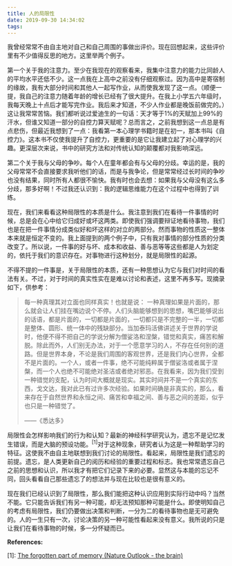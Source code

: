 ```yaml
---
title: 人的局限性
date: 2019-09-30 14:34:02
tags:
---
```


 我曾经常常不由自主地对自己和自己周围的事做出评价。现在回想起来，这些评价里有不少值得反思的地方。这里举两个例子。

第一个关于我的注意力。至少在我现在的观察看来，我集中注意力的能力比同龄人的平均水平还低不少。这一点我在上高中之前没有仔细观察过。因为高中是寄宿制的缘故，我有大部分时间和其他人一起写作业，从而使我发现了这一点。（顺便一提，我自己的注意力随着年龄的增长已经有了很大提升。在我上小学五六年级时，我每天晚上十点后才能写完作业。我后来才知道，不少人作业都是晚饭前做完的。）这让我常常苦恼。我们都听说过爱迪生的一句话：天才等于1%的天赋加上99%的汗水，但谁又知道一部分的自控力算天赋呢？总而言之，之前我想到这一点总是有点悲伤，但最近我想到了一点：我看第一本心理学书籍时是在初一，那本书叫《自控力》。这本书不仅使我提升了自控力，更重要的是它让我建立起了对心理学的兴趣。更深层次来说，书中的研究方法和对传统认知的颠覆都对我影响深远。

第二个关于我与父母的争吵。每个人在童年都会有与父母的分歧。幸运的是，我的父母常常不会直接要求我听他们的话，而是与我争论，但是常常经过长时间的争吵也没有结果，同时所有人都很不愉快。我有时也会去想：如果我与父母没有这么多分歧，那多好啊！不过我还认识到：我的逻辑思维能力在这个过程中也得到了训练。

现在，我们来看看这种局限性的本质是什么。我注意到我们在看待一件事情的时候，总是会在心中给它归成好或坏这两类。即使我们强调要辩证地看待事物，我们也是在把一件事情分成类似好和坏这样的对立的两部分。然而事物的性质这一整体本来就是恒定不变的。我上面提到的两个例子中，只有我对事情的部分性质的分类改变了。所以说，一件事的好与坏、成本和收益、善与恶等等这些都是人为划定的，依托于我们的意识存在。对事物进行这种划分，就是局限性的起源。

不得不提的一件事是，关于局限性的本质，还有一种思想认为它与我们对时间的看法有关。不过，对于时间的真实性实在是难以讨论和表述，这里不再多写。现摘录如下，供参考：

> 每一种真理其对立面也同样真实！也就是说： 一种真理如果是片面的，那么就会让人们挂在嘴边说个不停。人们头脑能够想到的思想，嘴巴能够说出的话语，都是片面的，一切都是片面的，一切都只是不完整的一半，一切都是整体、圆形、统一体中的残缺部分。当加泰玛活佛讲述关于世界的学说时，他便不得不把自己的学说分解为僧娑洛和涅槃，错觉和真实，痛苦和解脱。除此而外，人们别无办法，对于一个愿意学习的人，不存在任何别的道路。但是世界本身，不论是我们周围的客观世界，还是我们内心世界，全都不是片面的。一个人，或者一件事，绝不可能纯粹属于僧娑洛或者属于涅槃，而一个人也绝不可能绝对圣洁或者绝对邪恶。在我看来，因为我们受到一种错觉的支配，认为时间大概就是现实。其实时间并不是一个真实的东西，戈文达，我对此已有过许多次经验。如果时间确是非真实的，那么，看来存在于自然世界和永恒之间、痛苦和幸福之间、善与恶之间的差距，似乎也只是一种错觉了。
>
> ——《悉达多》

局限性会怎样影响我们的行为和认知？最新的神经科学研究认为，遗忘不是记忆发生错误，而是大脑的预设功能。<sup>[1]</sup>对于这种现象，研究者认为这是一种帮助学习的特征。这使我不由自主地联想到我们讨论的局限性。看起来，局限性是我们遗忘的前提。遗忘，是人类更新自己的阅历和经验的重要过程和标志。我也常常遗忘自己之前的思想和认识，所以我才有把它们记录下来的必要。显然这与本能的忘记不同，回头看看自己那些遗忘了的想法并与现在比较也是很有意义的。

现在我们已经认识到了局限性，那么我们能把这种认识应用到实际行动中吗？当然不能。它只能告诉我们有另一种可能，却无法预知那种可能是什么。即使明知自己的考虑有局限性，我们仍要做出决策和判断，一分为二的看待事物也是无可避免的。人的一生只有一次，讨论决策的另一种可能性看起来没有意义。我所说的只是让我们在看待事物的时候，多一分怀疑而已。



**References:**

[1]: [The forgotten part of memory (Nature Outlook - the brain)](https://mp.weixin.qq.com/s/VOcFEJuygYPbvWuwr6QPpQ)